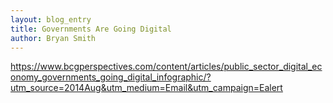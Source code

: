 ```yaml
---
layout: blog_entry
title: Governments Are Going Digital
author: Bryan Smith
---
```


https://www.bcgperspectives.com/content/articles/public_sector_digital_economy_governments_going_digital_infographic/?utm_source=2014Aug&utm_medium=Email&utm_campaign=Ealert
